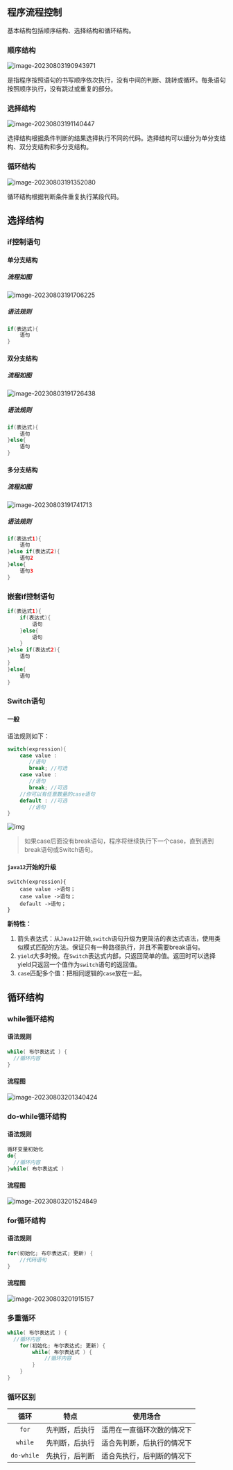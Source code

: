 ## 程序流程控制

基本结构包括顺序结构、选择结构和循环结构。

### 顺序结构

![image-20230803190943971](https://s2.loli.net/2023/08/03/rwB6AeWtfpO4Gm2.png)

是指程序按照语句的书写顺序依次执行，没有中间的判断、跳转或循环。每条语句按照顺序执行，没有跳过或重复的部分。

### 选择结构

![image-20230803191140447](https://s2.loli.net/2023/08/03/ezd7ki5b9GLFJyS.png)

选择结构根据条件判断的结果选择执行不同的代码。选择结构可以细分为单分支结构、双分支结构和多分支结构。

### 循环结构

![image-20230803191352080](https://s2.loli.net/2023/08/03/hbEsO3ZdAzgjVtK.png)

循环结构根据判断条件重复执行某段代码。

## 选择结构

### if控制语句

#### 单分支结构

##### 流程如图

![image-20230803191706225](https://s2.loli.net/2023/08/03/JvsM9lcYQXgd5jR.png)

##### 语法规则

```java
if(表达式){
    语句
}
```

#### 双分支结构

##### 流程如图

![image-20230803191726438](https://s2.loli.net/2023/08/03/c9T8CQuqVFbwv4a.png)

##### 语法规则

```java
if(表达式){
    语句
}else{
    语句
}
```

#### 多分支结构

##### 流程如图

![image-20230803191741713](https://s2.loli.net/2023/08/03/oq7iX1Qbm8dMnxS.png)

##### 语法规则

```java
if(表达式1){
    语句
}else if(表达式2){
    语句2
}else{
    语句3
}
```

### 嵌套if控制语句

```java
if(表达式1){
    if(表达式){
        语句
    }else{
        语句    
    }
}else if(表达式2){
    语句
}
}else{
    语句
}
```

### Switch语句

#### 一般

语法规则如下：

```java
switch(expression){
    case value :
       //语句
       break; //可选
    case value :
       //语句
       break; //可选
    //你可以有任意数量的case语句
    default : //可选
       //语句
}
```

![img](https://www.runoob.com/wp-content/uploads/2018/09/java-switch-case-flow-diagram.jpeg)

> 如果case后面没有break语句，程序将继续执行下一个case，直到遇到break语句或Switch语句。

#### `java12`开始的升级

```
switch(expression){
    case value ->语句；
    case value ->语句；
    default ->语句；
}
```

**新特性：**

1. 箭头表达式：从`Java12`开始,`switch`语句升级为更简洁的表达式语法，使用类似模式匹配的方法。保证只有一种路径执行，并且不需要break语句。
2. `yield`大多时候。在`Switch`表达式内部，只返回简单的值。返回时可以选择yield只返回一个值作为`switch`语句的返回值。
3. `case`匹配多个值：把相同逻辑的`case`放在一起。

## 循环结构

### while循环结构

#### 语法规则

```java
while( 布尔表达式 ) {
  //循环内容
}
```

#### 流程图

![image-20230803201340424](https://s2.loli.net/2023/08/03/uKdp2YMmcNORqtr.png)

### do-while循环结构

#### 语法规则

```java
循环变量初始化
do{
  //循环内容
}while( 布尔表达式 )
```

#### 流程图

![image-20230803201524849](https://s2.loli.net/2023/08/03/m1zgpsEeGOUZ9Ka.png)

### for循环结构

#### 语法规则

```java
for(初始化; 布尔表达式; 更新) {
    //代码语句
}
```

#### 流程图

![image-20230803201915157](https://s2.loli.net/2023/08/03/ouOBrAURPJb41Yj.png)

### 多重循环

```java
while( 布尔表达式 ) {
  //循环内容
    for(初始化; 布尔表达式; 更新) {  
        while( 布尔表达式 ) { 
            //循环内容    
        }
    }
}
```

### 循环区别

|    循环    |      特点      |          使用场合          |
| :--------: | :------------: | :------------------------: |
|   `for`    | 先判断，后执行 | 适用在一直循环次数的情况下 |
|  `while`   | 先判断，后执行 | 适合先判断，后执行的情况下 |
| `do-while` | 先执行，后判断 | 适合先执行，后判断的情况下 |

